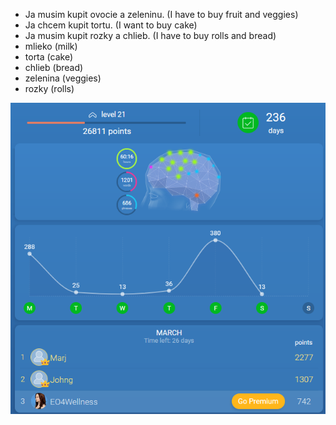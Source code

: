 * Ja musim kupit ovocie a zeleninu. (I have to buy fruit and veggies)
* Ja chcem kupit tortu. (I want to buy cake)
* Ja musim kupit rozky a chlieb. (I have to buy rolls and bread) 
* mlieko (milk)
* torta (cake)
* chlieb (bread)
* zelenina (veggies)
* rozky (rolls) 

![results](https://github.com/EO4wellness/T-I-L/blob/main/polyglot/eslovaco/images/2021-03-06-results.png)
